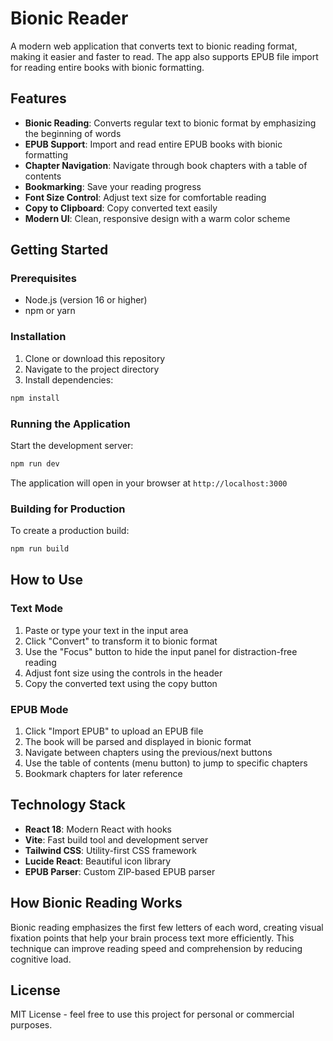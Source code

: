 # Bionic Reader

A modern web application that converts text to bionic reading format, making it easier and faster to read. The app also supports EPUB file import for reading entire books with bionic formatting.

## Features

- **Bionic Reading**: Converts regular text to bionic format by emphasizing the beginning of words
- **EPUB Support**: Import and read entire EPUB books with bionic formatting
- **Chapter Navigation**: Navigate through book chapters with a table of contents
- **Bookmarking**: Save your reading progress
- **Font Size Control**: Adjust text size for comfortable reading
- **Copy to Clipboard**: Copy converted text easily
- **Modern UI**: Clean, responsive design with a warm color scheme

## Getting Started

### Prerequisites

- Node.js (version 16 or higher)
- npm or yarn

### Installation

1. Clone or download this repository
2. Navigate to the project directory
3. Install dependencies:

```bash
npm install
```

### Running the Application

Start the development server:

```bash
npm run dev
```

The application will open in your browser at `http://localhost:3000`

### Building for Production

To create a production build:

```bash
npm run build
```

## How to Use

### Text Mode
1. Paste or type your text in the input area
2. Click "Convert" to transform it to bionic format
3. Use the "Focus" button to hide the input panel for distraction-free reading
4. Adjust font size using the controls in the header
5. Copy the converted text using the copy button

### EPUB Mode
1. Click "Import EPUB" to upload an EPUB file
2. The book will be parsed and displayed in bionic format
3. Navigate between chapters using the previous/next buttons
4. Use the table of contents (menu button) to jump to specific chapters
5. Bookmark chapters for later reference

## Technology Stack

- **React 18**: Modern React with hooks
- **Vite**: Fast build tool and development server
- **Tailwind CSS**: Utility-first CSS framework
- **Lucide React**: Beautiful icon library
- **EPUB Parser**: Custom ZIP-based EPUB parser

## How Bionic Reading Works

Bionic reading emphasizes the first few letters of each word, creating visual fixation points that help your brain process text more efficiently. This technique can improve reading speed and comprehension by reducing cognitive load.

## License

MIT License - feel free to use this project for personal or commercial purposes. 